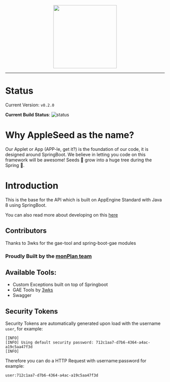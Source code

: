<p align="center">
  <img width="200" src="https://i.imgur.com/aQ0vG9K.png">
</p>

<hr>

# Status
Current Version: `v0.2.0`

**Current Build Status**: ![status](https://circleci.com/gh/monPlan/springboot-base-gae-java8.png?circle-token=:circle-token)

# Why AppleSeed as the name?

Our Applet or App (APP-le, get it?) is the foundation of our code, it is designed around SpringBoot. We believe in letting you code on this framework will be awesome! Seeds :seedling: grow into a huge tree during the Spring :evergreen_tree:. 



# Introduction
This is the base for the API which is built on AppEngine Standard with Java 8 using SpringBoot.

You can also read more about developing on this [here](https://monplan.github.io/AppleSeed/#/)

## Contributors
Thanks to 3wks for the gae-tool and spring-boot-gae modules

### Proudly Built by the [monPlan team](https://monashunitplanner.github.io)

## Available Tools:
- Custom Exceptions built on top of Springboot
- GAE Tools by [3wks](https://github.com/3wks)
- Swagger

## Security Tokens
Security Tokens are automatically generated upon load with the username `user`, for example:
``` 
[INFO]
[INFO] Using default security password: 712c1aa7-d7b6-4364-a4ac-a19c5aa47f3d
[INFO]
```

Therefore you can do a HTTP Request with username:password
for example:
```
user:712c1aa7-d7b6-4364-a4ac-a19c5aa47f3d
```
